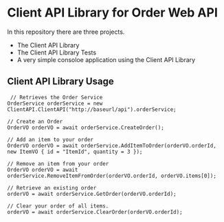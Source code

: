 # Client API Library for Order Web API

In this repository there are three projects.  
* The Client API Library
* The Client API Library Tests
* A very simple consoloe application using the Client API Library

## Client API Library Usage

```
 // Retrieves the Order Service
OrderService orderService = new ClientAPI.ClientAPI("http://baseurl/api").orderService;

// Create an Order
OrderVO orderVO = await orderService.CreateOrder();

// Add an item to your order
OrderVO orderVO = await orderService.AddItemToOrder(orderVO.orderId, new ItemVO { id = "ItemId", quantity = 3 });

// Remove an item from your order
OrderVO orderVO = await orderService.RemoveItemFromOrder(orderVO.orderId, orderVO.items[0]);

// Retrieve an existing order
orderVO = await orderService.GetOrder(orderVO.orderId);

// Clear your order of all items.
orderVO = await orderService.ClearOrder(orderVO.orderId);
```
